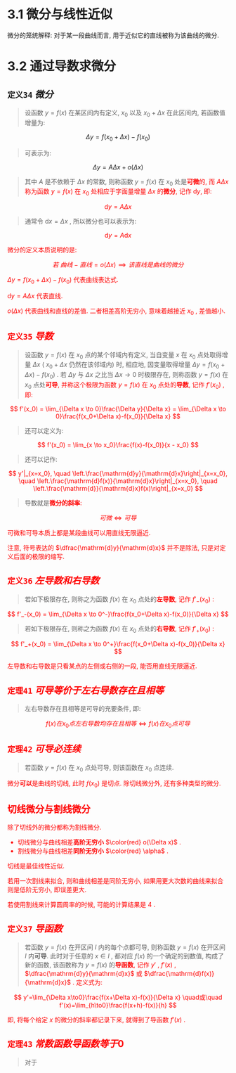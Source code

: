 
# 3.1 微分与线性近似

微分的笼统解释: 对于某一段曲线而言, 用于近似它的直线被称为该曲线的微分.


# 3.2 通过导数求微分

## `定义34` $微分$

> 设函数 $y=f(x)$ 在某区间内有定义, $x_0$ 以及 $x_0+\Delta x$ 在此区间内, 若函数值增量为:

$$
\Delta y=f(x_0+\Delta x) - f(x_0)
$$

> 可表示为:

$$
\Delta y = A\Delta x+o(\Delta x)
$$

> 其中 $A$ 是不依赖于 $\Delta x$ 的常数, 则称函数 $y = f(x)$ 在 $x_0$ 处是<font color=red><b>可微</b></color>的, 而 $A\Delta x$ 称为函数 $y = f(x)$ 在 $x_0$ 处相应于字面量增量 $\Delta x$ 的<font color=red><b>微分</b></color>, 记作 $\mathrm{d} y$, 即:

$$
\mathrm{d}y=A\Delta x
$$

> 通常令 $\mathrm{d}x=\Delta x$ , 所以微分也可以表示为:

$$
\mathrm{d}y=A\mathrm{d}x
$$

微分的定义本质说明的是:

$$
若 \ 曲线-直线=o(\Delta x) \implies 该直线是曲线的微分
$$

$\Delta y=f(x_0+\Delta x) - f(x_0)$ 代表曲线表达式.

$\mathrm{d}y=A\Delta x$ 代表直线.

$o(\Delta x)$ 代表曲线和直线的差值. 二者相差高阶无穷小, 意味着越接近 $x_0$ , 差值越小.


## `定义35` $导数$

> 设函数 $y=f(x)$ 在 $x_0$ 点的某个邻域内有定义, 当自变量 $x$ 在 $x_0$ 点处取得增量 $\Delta x$ ( $x_0+\Delta x$ 仍然在该邻域内) 时, 相应地, 因变量取得增量 $\Delta y=f(x_0+\Delta x) - f(x_0)$ . 
> 若 $\Delta y$ 与 $\Delta x$ 之比当 $\Delta x \to 0$ 时极限存在, 则称函数 $y=f(x)$ 在 $x_0$ 点处<font color=red><b>可导</b></color>, 并称这个极限为函数  $y=f(x)$ 在 $x_0$ 点处的<font color=red><b>导数</b></color>, 记作 $f'(x_0)$ , 即:

$$
f'(x_0) =
\lim_{\Delta x \to 0}\frac{\Delta y}{\Delta x} = 
\lim_{\Delta x \to 0}\frac{f(x_0+\Delta x)-f(x_0)}{\Delta x}
$$

> 还可以定义为:

$$
f'(x_0) =
\lim_{x \to x_0}\frac{f(x)-f(x_0)}{x - x_0}
$$

> 还可以记作:

$$
y'|_{x=x_0}, \quad 
\left.\frac{\mathrm{d}y}{\mathrm{d}x}\right|_{x=x_0}, \quad 
\left.\frac{\mathrm{d}f(x)}{\mathrm{d}x}\right|_{x=x_0}, \quad 
\left.\frac{\mathrm{d}}{\mathrm{d}x}f(x)\right|_{x=x_0}
$$

> 导数就是<font color=red><b>微分的斜率</b></color>:

$$
可微 \iff 可导
$$

可微和可导本质上都是某段曲线可以用直线无限逼近.

注意, 符号表达的 $\dfrac{\mathrm{d}y}{\mathrm{d}x}$ 并不是除法, 只是对定义后面的极限的缩写.


## `定义36` $左导数和右导数$

> 若如下极限存在, 则称之为函数 $f(x)$ 在 $x_0$ 点处的<font color=red><b>左导数</b></color>, 记作 $f'_-(x_0)$ :

$$
f'_-(x_0) =
\lim_{\Delta x \to 0^-}\frac{f(x_0+\Delta x)-f(x_0)}{\Delta x}
$$

> 若如下极限存在, 则称之为函数 $f(x)$ 在 $x_0$ 点处的<font color=red><b>右导数</b></color>, 记作 $f'_+(x_0)$ :

$$
f'_+(x_0) =
\lim_{\Delta x \to 0^+}\frac{f(x_0+\Delta x)-f(x_0)}{\Delta x}
$$

左导数和右导数是只看某点的左侧或右侧的一段, 能否用直线无限逼近.


## `定理41` $可导等价于左右导数存在且相等$

> 左右导数存在且相等是可导的充要条件, 即:

$$
f(x)在x_0点左右导数均存在且相等 \iff f(x)在x_0点可导
$$


## `定理42` $可导必连续$

> 若函数 $y=f(x)$ 在 $x_0$ 点处可导, 则该函数在 $x_0$ 点连续.


微分**可以**是曲线的切线, 此时 $f(x_0)$ 是切点. 除切线微分外, 还有多种类型的微分.


## 切线微分与割线微分

除了切线外的微分都称为割线微分.

- 切线微分与曲线相差<font color=red><b>高阶无穷小</b></color> $\color{red} o(\Delta x)$ .
- 割线微分与曲线相差<font color=red><b>同阶无穷小</b></color> $\color{red} \alpha$ .

切线是最佳线性近似.

若用一次割线来拟合, 则和曲线相差是同阶无穷小, 如果用更大次数的曲线来拟合则是低阶无穷小, 即误差更大.

若使用割线来计算圆周率的时候, 可能的计算结果是 $4$ .


## `定义37` $导函数$

> 若函数 $y=f(x)$ 在开区间 $I$ 内的每个点都可导, 则称函数 $y=f(x)$ 在开区间 $I$ 内**可导**.
> 此时对于任意的 $x\in I$ , 都对应 $f(x)$ 的一个确定的到数值, 构成了新的函数, 该函数称为 $y=f(x)$ 的<font color=red><b>导函数</b></color>, 记作 $y'$ , $f'(x)$ , $\dfrac{\mathrm{d}y}{\mathrm{d}x}$ 或 $\dfrac{\mathrm{d}f(x)}{\mathrm{d}x}$ . 定义式为:

$$
y'=\lim_{\Delta x\to0}\frac{f(x+\Delta x)-f(x)}{\Delta x}
\quad或\quad
f'(x)=\lim_{h\to0}\frac{f(x+h)-f(x)}{h}
$$

即, 将每个给定 $x$ 的微分的斜率都记录下来, 就得到了导函数 $f'(x)$ .


## `定理43` $常数函数导函数等于0$

> 对于